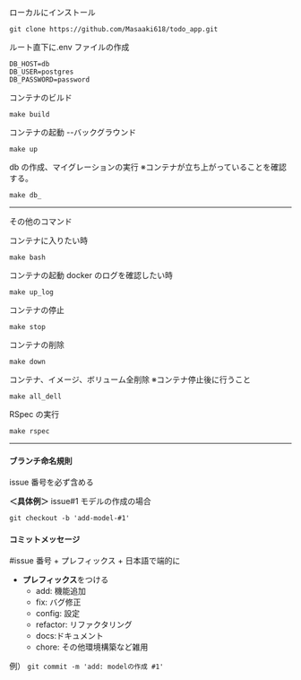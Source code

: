 ローカルにインストール

```
git clone https://github.com/Masaaki618/todo_app.git
```

ルート直下に.env ファイルの作成

```
DB_HOST=db
DB_USER=postgres
DB_PASSWORD=password
```

コンテナのビルド

```
make build
```

コンテナの起動 --バックグラウンド

```
make up
```

db の作成、マイグレーションの実行
※コンテナが立ち上がっていることを確認する。

```
make db_
```

---

その他のコマンド

コンテナに入りたい時

```
make bash
```

コンテナの起動 docker のログを確認したい時

```
make up_log
```

コンテナの停止

```
make stop
```

コンテナの削除

```
make down
```

コンテナ、イメージ、ボリューム全削除
※コンテナ停止後に行うこと

```
make all_dell
```

RSpec の実行

```
make rspec
```

---

#### ブランチ命名規則

issue 番号を必ず含める

**＜具体例＞**
issue#1 モデルの作成の場合

`git checkout -b 'add-model-#1'`

#### コミットメッセージ

#issue 番号 + プレフィックス + 日本語で端的に

- **プレフィックス**をつける
  - add: 機能追加
  - fix: バグ修正
  - config: 設定
  - refactor: リファクタリング
  - docs:ドキュメント
  - chore: その他環境構築など雑用

例）
`git commit -m 'add: modelの作成 #1' `
